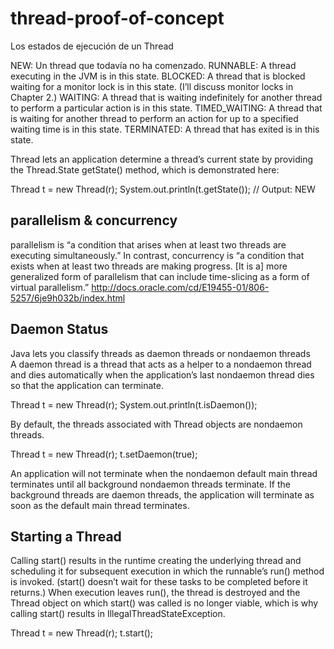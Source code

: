 # thread-proof-of-concept

Los estados de ejecución de un Thread

NEW: Un thread que todavía no ha comenzado.
RUNNABLE: A thread executing in the JVM is in this state.
BLOCKED: A thread that is blocked waiting for a monitor lock is in this state. (I’ll discuss monitor locks in Chapter 2.)
WAITING: A thread that is waiting indefinitely for another thread to perform a particular action is in this state.
TIMED_WAITING: A thread that is waiting for another thread to perform an action for up to a specified waiting time is in this state.
TERMINATED: A thread that has exited is in this state.

Thread lets an application determine a thread’s current state by providing the Thread.State getState() method, which is demonstrated here:

Thread t = new Thread(r);
System.out.println(t.getState()); // Output: NEW


## parallelism & concurrency

parallelism is “a condition that arises when at least two threads are executing simultaneously.”
In contrast, concurrency is “a condition that exists when at least two threads are making progress. [It is a] more generalized form of parallelism that can include time-slicing as a form of virtual parallelism.”
http://docs.oracle.com/cd/E19455-01/806-5257/6je9h032b/index.html

## Daemon Status

Java lets you classify threads as daemon threads or nondaemon threads   
A daemon thread is a thread that acts as a helper to a nondaemon thread and dies automatically when the application’s last nondaemon thread dies so that the application can terminate.

Thread t = new Thread(r);
System.out.println(t.isDaemon()); 

By default, the threads associated with Thread objects are nondaemon threads.

Thread t = new Thread(r);
t.setDaemon(true);  

An application will not terminate when the nondaemon default main thread terminates until all background nondaemon threads terminate. 
If the background threads are daemon threads, the application will terminate as soon as the default main thread terminates.


## Starting a Thread  

Calling start() results in the runtime creating the underlying thread and scheduling it for subsequent execution in which 
the runnable’s run() method is invoked. (start() doesn’t wait for these tasks to be completed before it returns.) 
When execution leaves run(), the thread is destroyed and the Thread object on which start() was called is no longer viable, 
which is why calling start() results in IllegalThreadStateException.

Thread t = new Thread(r);
t.start();
